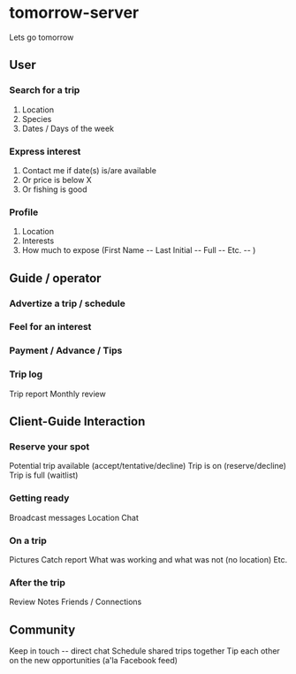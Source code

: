 # tomorrow-server
Lets go tomorrow


## User

### Search for a trip
1. Location
1. Species
1. Dates / Days of the week

### Express interest
1. Contact me if date(s) is/are available
1. Or price is below X
3. Or fishing is good

### Profile
1. Location
2. Interests
3. How much to expose (First Name -- Last Initial -- Full -- Etc. -- )

## Guide / operator

### Advertize a trip / schedule

### Feel for an interest

### Payment / Advance / Tips

### Trip log
Trip report
Monthly review



## Client-Guide Interaction

### Reserve your spot
Potential trip available (accept/tentative/decline)
Trip is on (reserve/decline)
Trip is full (waitlist)

### Getting ready
Broadcast messages
Location
Chat

### On a trip
Pictures
Catch report
What was working and what was not (no location)
Etc.

### After the trip
Review
Notes
Friends / Connections



## Community

Keep in touch -- direct chat
Schedule shared trips together
Tip each other on the new opportunities (a'la Facebook feed)













